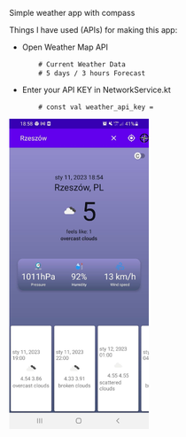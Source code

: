 Simple weather app with compass

Things I have used (APIs) for making this app:

* Open Weather Map API
      
          # Current Weather Data
          # 5 days / 3 hours Forecast
          
* Enter your API KEY in NetworkService.kt

          # const val weather_api_key =
          
<img src="https://github.com/SayaS3/Weather-app-with-compass/blob/master/images/325184756_491298723127020_1779842723120052527_n.jpg?raw=true" width="50%" height="25%"/>

